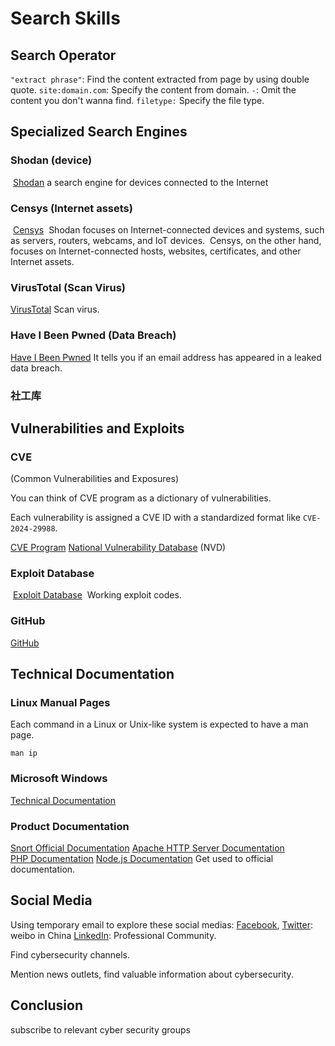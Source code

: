 # Search Skills
## Search Operator 
`"extract phrase"`: Find the content extracted from page by using double quote.
`site:domain.com`: Specify the content from domain.
`-`: Omit the content you don't wanna find.
`filetype:` Specify the file type.

## Specialized Search Engines
### Shodan (device)
 [Shodan](https://www.shodan.io/)
a search engine for devices connected to the Internet
### Censys (Internet assets)
 [Censys](https://search.censys.io/)
 Shodan focuses on Internet-connected devices and systems, such as servers, routers, webcams, and IoT devices. 
 Censys, on the other hand, focuses on Internet-connected hosts, websites, certificates, and other Internet assets.
### VirusTotal (Scan Virus)
[VirusTotal](https://www.virustotal.com/)
Scan virus.
### Have I Been Pwned (Data Breach)
[Have I Been Pwned](https://haveibeenpwned.com/)
It tells you if an email address has appeared in a leaked data breach.
### 社工库
## Vulnerabilities and Exploits
### CVE 
(Common Vulnerabilities and Exposures)

You can think of CVE program as a dictionary of vulnerabilities. 

Each vulnerability is assigned a CVE ID with a standardized format like `CVE-2024-29988`.

[CVE Program](https://www.cve.org/) 
[National Vulnerability Database](https://nvd.nist.gov/) (NVD)
### Exploit Database
 [Exploit Database](https://www.exploit-db.com/)
 Working exploit codes.
### GitHub
[GitHub](https://github.com/)
## Technical Documentation
### Linux Manual Pages

Each command in a Linux or Unix-like system is expected to have a man page.

`man ip`

### Microsoft Windows
[Technical Documentation](https://learn.microsoft.com/)
### Product Documentation
[Snort Official Documentation](https://www.snort.org/documents)
[Apache HTTP Server Documentation](https://httpd.apache.org/docs/)
[PHP Documentation](https://www.php.net/manual/en/index.php)
[Node.js Documentation](https://nodejs.org/docs/latest/api/)
Get used to official documentation.
## Social Media
Using temporary email to explore these social medias:
[Facebook](https://www.facebook.com/people/Tryhackme/100069557747714/), [Twitter](https://twitter.com/RealTryHackMe): weibo in China
[LinkedIn](https://www.linkedin.com/company/tryhackme/): Professional Community.

Find cybersecurity channels.

Mention news outlets, find valuable information about cybersecurity.

## Conclusion

subscribe to relevant cyber security groups